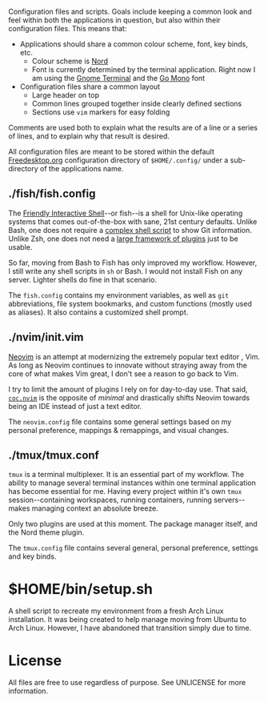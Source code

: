 Configuration files and scripts. Goals include keeping a common look
and feel within both the applications in question, but also within
their configuration files. This means that:

- Applications should share a common colour scheme, font, key binds,
etc.
  - Colour scheme is [Nord][0]
  - Font is currently determined by the terminal application. Right
  now I am using the [Gnome Terminal][1] and the [Go Mono][2] font
- Configuration files share a common layout
  - Large header on top
  - Common lines grouped together inside clearly defined sections
  - Sections use `vim` markers for easy folding

Comments are used both to explain what the results are of a line or
a series of lines, and to explain why that result is desired.

All configuration files are meant to be stored within the default
[Freedesktop.org][3] configuration directory of `$HOME/.config/` under a
sub-directory of the applications name.

## ./fish/fish.config
The [Friendly Interactive Shell][4]--or fish--is a shell for Unix-like
operating systems that comes out-of-the-box with sane, 21st century
defaults. Unlike Bash, one does not require a [complex shell script][5]
to show Git information. Unlike Zsh, one does not need a [large
framework of plugins][6] just to be usable.

So far, moving from Bash to Fish has only improved my workflow.
However, I still write any shell scripts in `sh` or Bash. I would
not install Fish on any server. Lighter shells do fine in that
scenario.

The `fish.config` contains my environment variables, as well as `git`
abbreviations, file system bookmarks, and custom functions (mostly
used as aliases). It also contains a customized shell prompt.


## ./nvim/init.vim
[Neovim][7] is an attempt at modernizing the extremely popular text editor
, Vim. As long as Neovim continues to innovate without straying away
from the core of what makes Vim great, I don't see a reason to go
back to Vim.

I try to limit the amount of plugins I rely on for day-to-day use.
That said, [`coc.nvim`][8] is the opposite of _minimal_ and drastically
shifts Neovim towards being an IDE instead of just a text editor.

The `neovim.config` file contains some general settings based on
my personal preference, mappings & remappings, and visual changes.

## ./tmux/tmux.conf 
`tmux` is a terminal multiplexer. It is an essential part of my
workflow. The ability to manage several terminal instances within
one terminal application has become essential for me. Having every
project within it's own `tmux` session--containing workspaces, 
running containers, running servers--makes managing context an
absolute breeze.

Only two plugins are used at this moment. The package manager itself,
and the Nord theme plugin.

The `tmux.config` file contains several general, personal preference,
settings and key binds.

# $HOME/bin/setup.sh
A shell script to recreate my environment from a fresh Arch Linux
installation. It was being created to help manage moving from
Ubuntu to Arch Linux. However, I have abandoned that transition
simply due to time.

# License
All files are free to use regardless of purpose. See UNLICENSE for more
information.

[0]:https://www.nordtheme.com/
[1]:https://wiki.gnome.org/Apps/Terminal
[2]:https://blog.golang.org/go-fonts
[3]:https://www.freedesktop.org/wiki/
[4]:https://fishshell.com/
[4]:https://fishshell.com/
[5]:https://raw.githubusercontent.com/git/git/master/contrib/completion/git-prompt.sh
[6]:https://ohmyz.sh/
[7]:https://neovim.io/
[8]:https://github.com/neoclide/coc.nvim
